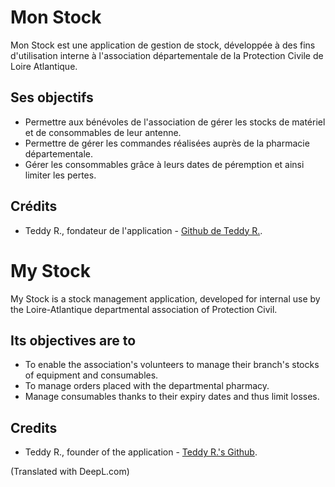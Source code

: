 # Mon Stock

Mon Stock est une application de gestion de stock, développée à des fins d'utilisation interne à l'association départementale de la Protection Civile de Loire Atlantique.

## Ses objectifs 
- Permettre aux bénévoles de l'association de gérer les stocks de matériel et de consommables de leur antenne.
- Permettre de gérer les commandes réalisées auprès de la pharmacie départementale.
- Gérer les consommables grâce à leurs dates de péremption et ainsi limiter les pertes.


## Crédits
- Teddy R., fondateur de l'application - [Github de Teddy R.](https://github.com/TYD3AD).




# My Stock


My Stock is a stock management application, developed for internal use by the Loire-Atlantique departmental association of Protection Civil.

## Its objectives are to
- To enable the association's volunteers to manage their branch's stocks of equipment and consumables.
- To manage orders placed with the departmental pharmacy.
- Manage consumables thanks to their expiry dates and thus limit losses.


## Credits
- Teddy R., founder of the application - [Teddy R.'s Github](https://github.com/TYD3AD).

(Translated with DeepL.com)

